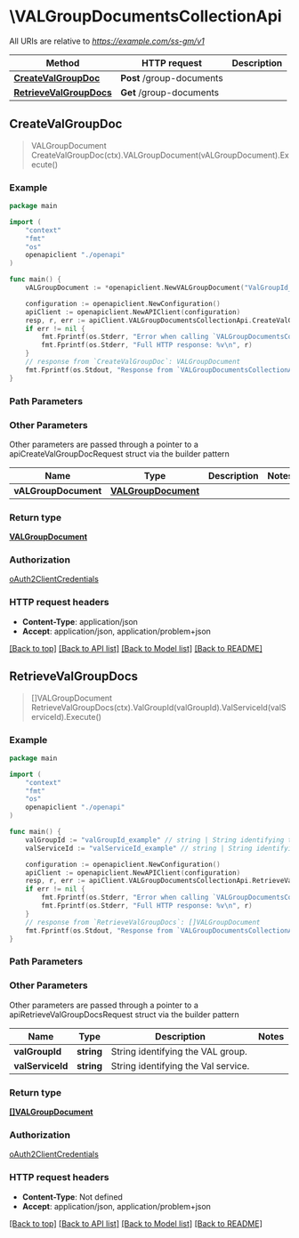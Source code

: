 # \VALGroupDocumentsCollectionApi

All URIs are relative to *https://example.com/ss-gm/v1*

Method | HTTP request | Description
------------- | ------------- | -------------
[**CreateValGroupDoc**](VALGroupDocumentsCollectionApi.md#CreateValGroupDoc) | **Post** /group-documents | 
[**RetrieveValGroupDocs**](VALGroupDocumentsCollectionApi.md#RetrieveValGroupDocs) | **Get** /group-documents | 



## CreateValGroupDoc

> VALGroupDocument CreateValGroupDoc(ctx).VALGroupDocument(vALGroupDocument).Execute()





### Example

```go
package main

import (
    "context"
    "fmt"
    "os"
    openapiclient "./openapi"
)

func main() {
    vALGroupDocument := *openapiclient.NewVALGroupDocument("ValGroupId_example") // VALGroupDocument | 

    configuration := openapiclient.NewConfiguration()
    apiClient := openapiclient.NewAPIClient(configuration)
    resp, r, err := apiClient.VALGroupDocumentsCollectionApi.CreateValGroupDoc(context.Background()).VALGroupDocument(vALGroupDocument).Execute()
    if err != nil {
        fmt.Fprintf(os.Stderr, "Error when calling `VALGroupDocumentsCollectionApi.CreateValGroupDoc``: %v\n", err)
        fmt.Fprintf(os.Stderr, "Full HTTP response: %v\n", r)
    }
    // response from `CreateValGroupDoc`: VALGroupDocument
    fmt.Fprintf(os.Stdout, "Response from `VALGroupDocumentsCollectionApi.CreateValGroupDoc`: %v\n", resp)
}
```

### Path Parameters



### Other Parameters

Other parameters are passed through a pointer to a apiCreateValGroupDocRequest struct via the builder pattern


Name | Type | Description  | Notes
------------- | ------------- | ------------- | -------------
 **vALGroupDocument** | [**VALGroupDocument**](VALGroupDocument.md) |  | 

### Return type

[**VALGroupDocument**](VALGroupDocument.md)

### Authorization

[oAuth2ClientCredentials](../README.md#oAuth2ClientCredentials)

### HTTP request headers

- **Content-Type**: application/json
- **Accept**: application/json, application/problem+json

[[Back to top]](#) [[Back to API list]](../README.md#documentation-for-api-endpoints)
[[Back to Model list]](../README.md#documentation-for-models)
[[Back to README]](../README.md)


## RetrieveValGroupDocs

> []VALGroupDocument RetrieveValGroupDocs(ctx).ValGroupId(valGroupId).ValServiceId(valServiceId).Execute()





### Example

```go
package main

import (
    "context"
    "fmt"
    "os"
    openapiclient "./openapi"
)

func main() {
    valGroupId := "valGroupId_example" // string | String identifying the VAL group. (optional)
    valServiceId := "valServiceId_example" // string | String identifying the Val service. (optional)

    configuration := openapiclient.NewConfiguration()
    apiClient := openapiclient.NewAPIClient(configuration)
    resp, r, err := apiClient.VALGroupDocumentsCollectionApi.RetrieveValGroupDocs(context.Background()).ValGroupId(valGroupId).ValServiceId(valServiceId).Execute()
    if err != nil {
        fmt.Fprintf(os.Stderr, "Error when calling `VALGroupDocumentsCollectionApi.RetrieveValGroupDocs``: %v\n", err)
        fmt.Fprintf(os.Stderr, "Full HTTP response: %v\n", r)
    }
    // response from `RetrieveValGroupDocs`: []VALGroupDocument
    fmt.Fprintf(os.Stdout, "Response from `VALGroupDocumentsCollectionApi.RetrieveValGroupDocs`: %v\n", resp)
}
```

### Path Parameters



### Other Parameters

Other parameters are passed through a pointer to a apiRetrieveValGroupDocsRequest struct via the builder pattern


Name | Type | Description  | Notes
------------- | ------------- | ------------- | -------------
 **valGroupId** | **string** | String identifying the VAL group. | 
 **valServiceId** | **string** | String identifying the Val service. | 

### Return type

[**[]VALGroupDocument**](VALGroupDocument.md)

### Authorization

[oAuth2ClientCredentials](../README.md#oAuth2ClientCredentials)

### HTTP request headers

- **Content-Type**: Not defined
- **Accept**: application/json, application/problem+json

[[Back to top]](#) [[Back to API list]](../README.md#documentation-for-api-endpoints)
[[Back to Model list]](../README.md#documentation-for-models)
[[Back to README]](../README.md)

